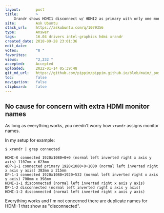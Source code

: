 ```yaml
---
layout:       post
title:        >
    Xrandr shows HDMI1 disconnect w/ HDMI2 as primary with only one monitor
site:         Ask Ubuntu
stack_url:    https://askubuntu.com/q/1079356
type:         Answer
tags:         16.04 drivers intel-graphics hdmi xrandr
created_date: 2018-09-28 23:01:36
edit_date:    
votes:        "0 "
favorites:    
views:        "2,232 "
accepted:     Accepted
uploaded:     2022-01-14 05:39:48
git_md_url:   https://github.com/pippim/pippim.github.io/blob/main/_posts/2018/2018-09-28-Xrandr-shows-HDMI1-disconnect-w^-HDMI2-as-primary-with-only-one-monitor.md
toc:          false
navigation:   false
clipboard:    false
---
```


## No cause for concern with extra HDMI monitor names

As long as everything works, you needn't worry how `xrandr` assigns monitor names.

In my setup for example:

``` 
$ xrandr | grep connected

HDMI-0 connected 1920x1080+0+0 (normal left inverted right x axis y axis) 1107mm x 623mm
eDP-1-1 connected primary 1920x1080+0+1080 (normal left inverted right x axis y axis) 382mm x 215mm
DP-1-1 connected 1920x1080+1920+532 (normal left inverted right x axis y axis) 708mm x 398mm
HDMI-1-1 disconnected (normal left inverted right x axis y axis)
DP-1-2 disconnected (normal left inverted right x axis y axis)
HDMI-1-2 disconnected (normal left inverted right x axis y axis)

```

Everything works and I'm not concerned there are duplicate names for HDMI-1 that show as "disconnected".
